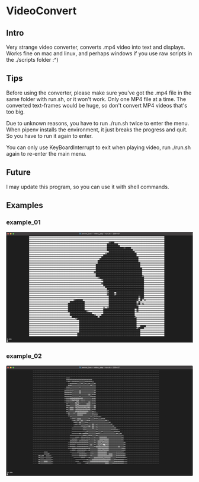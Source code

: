 # VideoConvert
## Intro
Very strange video converter, converts .mp4 video into text and displays. Works fine on mac and linux, and perhaps windows if you use raw scripts in the ./scripts folder :^)

## Tips
Before using the converter, please make sure you've got the .mp4 file in the same folder with run.sh, or it won't work. Only one MP4 file at a time. The converted text-frames would be huge, so don't convert MP4 videos that's too big.

Due to unknown reasons, you have to run ./run.sh twice to enter the menu. When pipenv installs the environment, it just breaks the progress and quit. So you have to run it again to enter.

You can only use KeyBoardInterrupt to exit when playing video, run ./run.sh again to re-enter the main menu.

## Future
I may update this program, so you can use it with shell commands.

## Examples
### example_01
![image](examples/pics/converted_01.png)
### example_02
![image](examples/pics/converted_02.png)
